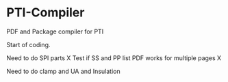 # PTI-Compiler
PDF and Package compiler for PTI

Start of coding.

Need to do SPI parts X
Test if SS and PP list PDF works for multiple pages X

Need to do clamp and UA and Insulation
